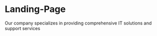 # Landing-Page
Our company specializes in providing comprehensive IT solutions and support services
